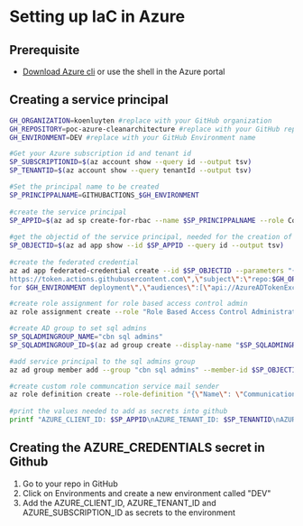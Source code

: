 # Setting up IaC in Azure

## Prerequisite 
- [Download Azure cli](https://learn.microsoft.com/en-us/cli/azure/install-azure-cli-windows?tabs=azure-cli) or use the shell in the Azure portal

## Creating a service principal
```bash
GH_ORGANIZATION=koenluyten #replace with your GitHub organization
GH_REPOSITORY=poc-azure-cleanarchitecture #replace with your GitHub repository
GH_ENVIRONMENT=DEV #replace with your GitHub Environment name

#Get your Azure subscription id and tenant id 
SP_SUBSCRIPTIONID=$(az account show --query id --output tsv)
SP_TENANTID=$(az account show --query tenantId --output tsv)

#Set the principal name to be created
SP_PRINCIPPALNAME=GITHUBACTIONS_$GH_ENVIRONMENT
 
#create the service principal
SP_APPID=$(az ad sp create-for-rbac --name $SP_PRINCIPPALNAME --role Contributor --scopes /subscriptions/$SP_SUBSCRIPTIONID --query appId --output tsv)
 
#get the objectid of the service principal, needed for the creation of the federated credential
SP_OBJECTID=$(az ad app show --id $SP_APPID --query id --output tsv)
 
#create the federated credential
az ad app federated-credential create --id $SP_OBJECTID --parameters "{\"name\":\"GH$GH_ENVIRONMENT\",\"issuer\":\"
https://token.actions.githubusercontent.com\",\"subject\":\"repo:$GH_ORGANIZATION/$GH_REPOSITORY:environment:$GH_ENVIRONMENT\",\"description\":\"credential
for $GH_ENVIRONMENT deployment\",\"audiences\":[\"api://AzureADTokenExchange\"]}"

#create role assignment for role based access control admin
az role assignment create --role "Role Based Access Control Administrator" --scope /subscriptions/$SP_SUBSCRIPTIONID --assignee-object-id $SP_OBJECTID --assignee-principal-type ServicePrincipal --description "Role assignment to allow GH Actions to do role assignments of service principals"

#create AD group to set sql admins
SP_SQLADMINGROUP_NAME="cbn sql admins"
SP_SQLADMINGROUP_ID=$(az ad group create --display-name "$SP_SQLADMINGROUP_NAME" --mail-nickname "SP_SQLADMINGROUP_NAME" --description "Used to set sql admins" --query id --output tsv)

#add service principal to the sql admins group
az ad group member add --group "cbn sql admins" --member-id $SP_OBJECTID

#create custom role communcation service mail sender
az role definition create --role-definition "{\"Name\": \"Communication Service Mail Sender CBN\", \"IsCustom\": true, \"Description\": \"Minimal set of permissions required to send mail with Azure Communication Service.\", \"Actions\":[\"Microsoft.Communication/CommunicationServices/Read\",\"Microsoft.Communication/CommunicationServices/Write\",\"Microsoft.Communication/EmailServices/read\"],\"NotActions\": [], \"AssignableScopes\": [\"/subscriptions/$SP_SUBSCRIPTIONID\"]}"
 
#print the values needed to add as secrets into github
printf "AZURE_CLIENT_ID: $SP_APPID\nAZURE_TENANT_ID: $SP_TENANTID\nAZURE_SUBSCRIPTION_ID: $SP_SUBSCRIPTIONID\nSP_SQLADMINGROUP_NAME: $SP_SQLADMINGROUP_NAME\nSP_SQLADMINGROUP_ID: $SP_SQLADMINGROUP_ID\n"
```

## Creating the AZURE_CREDENTIALS secret in Github
1. Go to your repo in GitHub
1. Click on Environments and create a new environment called "DEV"
1. Add the AZURE_CLIENT_ID, AZURE_TENANT_ID and AZURE_SUBSCRIPTION_ID as secrets to the environment